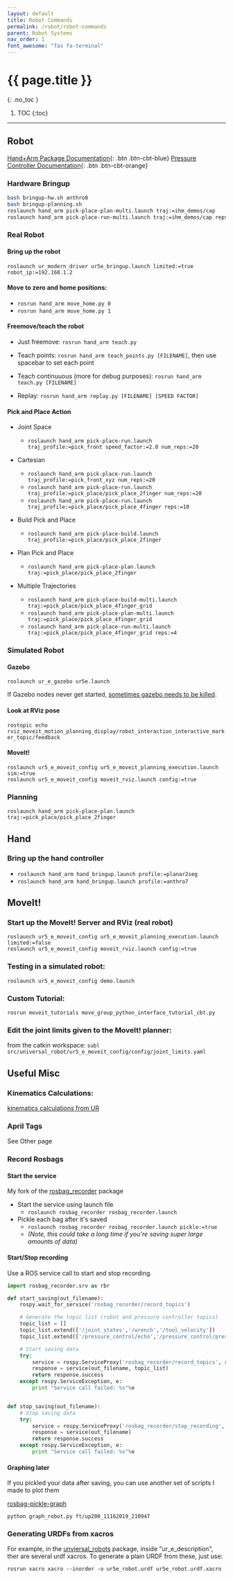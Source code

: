 ```yaml
---
layout: default
title: Robot Commands
permalink: /robot/robot-commands
parent: Robot Systems
nav_order: 1
font_awesome: "fas fa-terminal"
---
```


# <i class="{{ page.font_awesome }}"></i> {{ page.title }}
{: .no_toc }


1. TOC
{:toc}

---


## Robot

[Hand+Arm Package Documentation](https://cbteeple.github.io/hand_arm_cbt_docs/){: .btn .btn-cbt-blue}
[Pressure Controller Documentation](https://cbteeple.github.io/pressure_controller_docs/){: .btn .btn-cbt-orange}

### Hardware Bringup
```bash
bash bringup-hw.sh anthro8
bash bringup-planning.sh
roslaunch hand_arm pick-place-plan-multi.launch traj:=ihm_demos/cap
roslaunch hand_arm pick-place-run-multi.launch traj:=ihm_demos/cap reps:=1 speed_factor:=1.0

```


### Real Robot
#### Bring up the robot
`roslaunch ur_modern_driver ur5e_bringup.launch limited:=true robot_ip:=192.168.1.2`


#### Move to zero and home positions:
- `rosrun hand_arm move_home.py 0`
- `rosrun hand_arm move_home.py 1`


#### Freemove/teach the robot
- Just freemove: `rosrun hand_arm teach.py`

- Teach points: `rosrun hand_arm teach_points.py [FILENAME]`, then use spacebar to set each point

- Teach continuuous (more for debug purposes): `rosrun hand_arm teach.py [FILENAME]`

- Replay: `rosrun hand_arm replay.py [FILENAME] [SPEED FACTOR]`



#### Pick and Place Action
- Joint Space
	- `roslaunch hand_arm pick-place-run.launch traj_profile:=pick_front speed_factor:=2.0 num_reps:=20`

- Cartesian
	- `roslaunch hand_arm pick-place-run.launch traj_profile:=pick_front_xyz num_reps:=20`
	- `roslaunch hand_arm pick-place-run.launch traj_profile:=pick_place/pick_place_2finger num_reps:=20`
	- `roslaunch hand_arm pick-place-run.launch traj_profile:=pick_place/pick_place_4finger reps:=10`


- Build Pick and Place
	- `roslaunch hand_arm pick-place-build.launch traj_profile:=pick_place/pick_place_2finger`

- Plan Pick and Place
	- `roslaunch hand_arm pick-place-plan.launch traj:=pick_place/pick_place_2finger`

- Multiple Trajectories
	- `roslaunch hand_arm pick-place-build-multi.launch traj:=pick_place/pick_place_4finger_grid`
	- `roslaunch hand_arm pick-place-plan-multi.launch traj:=pick_place/pick_place_4finger_grid`
	- `roslaunch hand_arm pick-place-run-multi.launch traj:=pick_place/pick_place_4finger_grid reps:=4`


### Simulated Robot
#### Gazebo
`roslaunch ur_e_gazebo ur5e.launch`

If Gazebo nodes never get started, [sometimes gazebo needs to be killed](https://answers.gazebosim.org//question/4153/gazebo-crashes-immediately-using-roslaunch-after-installing-gazebo-ros-packages/).

#### Look at RViz pose
`rostopic echo rviz_moveit_motion_planning_display/robot_interaction_interactive_marker_topic/feedback`

#### MoveIt!
```
roslaunch ur5_e_moveit_config ur5_e_moveit_planning_execution.launch sim:=true
roslaunch ur5_e_moveit_config moveit_rviz.launch config:=true
```


### Planning
`roslaunch hand_arm pick-place-plan.launch traj:=pick_place/pick_place_2finger`



## Hand
### Bring up the hand controller
- `roslaunch hand_arm hand_bringup.launch profile:=planar2seg`
- `roslaunch hand_arm hand_bringup.launch profile:=anthro7`



## MoveIt!
### Start up the MoveIt! Server and RViz (real robot)
```
roslaunch ur5_e_moveit_config ur5_e_moveit_planning_execution.launch limited:=false
roslaunch ur5_e_moveit_config moveit_rviz.launch config:=true
```


### Testing in a simulated robot:
`roslaunch ur5_e_moveit_config demo.launch`


### Custom Tutorial:
`rosrun moveit_tutorials move_group_python_interface_tutorial_cbt.py`


### Edit the joint limits given to the MoveIt! planner:
from the catkin workspace:
	`subl src/universal_robot/ur5_e_moveit_config/config/joint_limits.yaml`







## Useful Misc

### Kinematics Calculations:
[kinematics calculations from UR](https://www.universal-robots.com/how-tos-and-faqs/faq/ur-faq/parameters-for-calculations-of-kinematics-and-dynamics-45257)


### April Tags

See Other page


### Record Rosbags
#### Start the service
My fork of the [rosbag_recorder](https://github.com/cbteeple/rosbag-recorder) package
- Start the service using launch file
	- `roslaunch rosbag_recorder rosbag_recorder.launch`
- Pickle each bag after it's saved
	- `roslaunch rosbag_recorder rosbag_recorder.launch pickle:=true`
	- _(Note, this could take a long time if you're saving super large amounts of data)_


#### Start/Stop recording
Use a ROS service call to start and stop recording.
```python
import rosbag_recorder.srv as rbr

def start_saving(out_filename):
    rospy.wait_for_service('rosbag_recorder/record_topics')

    # Generate the topic list (robot and pressure controller topics)
    topic_list = []
    topic_list.extend(['/joint_states','/wrench','/tool_velocity'])
    topic_list.extend(['/pressure_control/echo','/pressure_control/pressure_data'])

    # Start saving data
    try:
        service = rospy.ServiceProxy('rosbag_recorder/record_topics', rbr.RecordTopics)
        response = service(out_filename, topic_list)
        return response.success
    except rospy.ServiceException, e:
        print "Service call failed: %s"%e


def stop_saving(out_filename):
    # Stop saving data
    try:
        service = rospy.ServiceProxy('rosbag_recorder/stop_recording', rbr.StopRecording)
        response = service(out_filename)
        return response.success
    except rospy.ServiceException, e:
        print "Service call failed: %s"%e

```

#### Graphing later
If you pickled your data after saving, you can use another set of scripts I made to plot them

[rosbag-pickle-graph](https://github.com/cbteeple/rosbag-pickle-graph)

`python graph_robot.py ft/up200_11162019_210947`


### Generating URDFs from xacros

For example, in the [unviersal_robots](https://github.com/ros-industrial/universal_robot) package, inside "ur_e_description", ther are several urdf xacros. To generate a plain URDF from these, just use:  

`rosrun xacro xacro --inorder -o ur5e_robot.urdf ur5e_robot.urdf.xacro`


